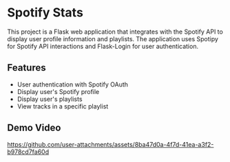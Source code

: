# Spotify Stats

This project is a Flask web application that integrates with the Spotify API to display user profile information and playlists. The application uses Spotipy for Spotify API interactions and Flask-Login for user authentication.

## Features

- User authentication with Spotify OAuth
- Display user's Spotify profile
- Display user's playlists
- View tracks in a specific playlist

## Demo Video

https://github.com/user-attachments/assets/8ba47d0a-4f7d-41ea-a3f2-b978cd7fa60d

